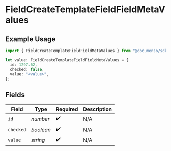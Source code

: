 # FieldCreateTemplateFieldFieldMetaValues

## Example Usage

```typescript
import { FieldCreateTemplateFieldFieldMetaValues } from "@documenso/sdk-typescript/models/operations";

let value: FieldCreateTemplateFieldFieldMetaValues = {
  id: 1297.62,
  checked: false,
  value: "<value>",
};
```

## Fields

| Field              | Type               | Required           | Description        |
| ------------------ | ------------------ | ------------------ | ------------------ |
| `id`               | *number*           | :heavy_check_mark: | N/A                |
| `checked`          | *boolean*          | :heavy_check_mark: | N/A                |
| `value`            | *string*           | :heavy_check_mark: | N/A                |